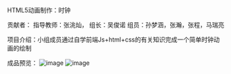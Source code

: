 HTML5动画制作：时钟

贡献者：
指导教师：张洮灿，
组长：吴俊诺
组员：孙梦涵，张瀚，张程，马瑞亮

项目介绍：小组成员通过自学前端Js+html+css的有关知识完成一个简单时钟动画的绘制

成品预览：
![image](https://user-images.githubusercontent.com/107844638/176738070-f3b78114-f711-4003-80fc-ec0895107306.png)
![image](https://user-images.githubusercontent.com/107844638/176739776-d30903e4-4b9a-4a8e-93f3-94fe307ec63a.png)


